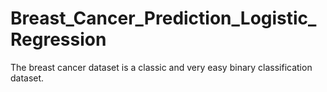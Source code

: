 # Breast_Cancer_Prediction_Logistic_Regression
The breast cancer dataset is a classic and very easy binary classification dataset.
